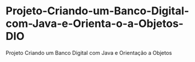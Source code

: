# Projeto-Criando-um-Banco-Digital-com-Java-e-Orienta-o-a-Objetos-DIO
Projeto Criando um Banco Digital com Java e Orientação a Objetos
